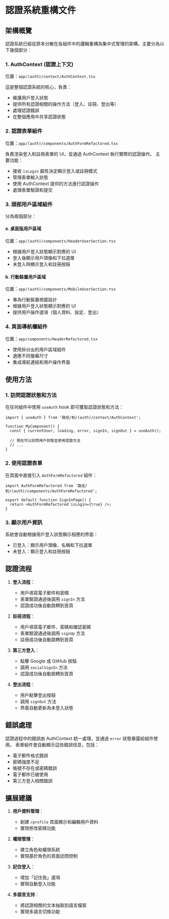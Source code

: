 # 認證系統重構文件

## 架構概覽

認證系統已經從原本分散在各組件中的邏輯重構為集中式管理的架構，主要分為以下幾個部分：

### 1. AuthContext (認證上下文)

位置：`app/(auth)/context/AuthContext.tsx`

這是整個認證系統的核心，負責：
- 維護用戶登入狀態
- 提供所有認證相關的操作方法（登入、註冊、登出等）
- 處理認證錯誤
- 在整個應用中共享認證狀態

### 2. 認證表單組件

位置：`app/(auth)/components/AuthFormRefactored.tsx`

負責渲染登入和註冊表單的 UI，並通過 AuthContext 執行實際的認證操作。
主要功能：
- 接收 `isLogin` 屬性決定顯示登入或註冊模式
- 管理表單輸入狀態
- 使用 AuthContext 提供的方法進行認證操作
- 處理表單驗證和提交

### 3. 頭部用戶區域組件

分為兩個部分：

#### a. 桌面版用戶區域
位置：`app/(auth)/components/HeaderUserSection.tsx`

- 根據用戶登入狀態顯示對應的 UI
- 登入後顯示用戶頭像和下拉選單
- 未登入時顯示登入和註冊按鈕

#### b. 行動裝置用戶區域
位置：`app/(auth)/components/MobileUserSection.tsx`

- 專為行動裝置視圖設計
- 根據用戶登入狀態顯示對應的 UI
- 提供用戶操作選項（個人資料、設定、登出）

### 4. 頁面導航欄組件

位置：`app/components/HeaderRefactored.tsx`

- 使用拆分出的用戶區域組件
- 適應不同螢幕尺寸
- 集成導航連結和用戶操作界面

## 使用方法

### 1. 訪問認證狀態和方法

在任何組件中使用 `useAuth` hook 即可獲取認證狀態和方法：

```tsx
import { useAuth } from '路徑/到/(auth)/context/AuthContext';

function MyComponent() {
  const { currentUser, loading, error, signIn, signOut } = useAuth();
  
  // 現在可以訪問用戶狀態並使用認證方法
  // ...
}
```

### 2. 使用認證表單

在頁面中直接引入 `AuthFormRefactored` 組件：

```tsx
import AuthFormRefactored from '路徑/到/(auth)/components/AuthFormRefactored';

export default function SignInPage() {
  return <AuthFormRefactored isLogin={true} />;
}
```

### 3. 顯示用戶資訊

系統會自動根據用戶登入狀態顯示相應的界面：
- 已登入：顯示用戶頭像、名稱和下拉選單
- 未登入：顯示登入和註冊按鈕

## 認證流程

1. **登入流程**：
   - 用戶填寫電子郵件和密碼
   - 表單驗證通過後調用 `signIn` 方法
   - 認證成功後自動跳轉到首頁
   
2. **註冊流程**：
   - 用戶填寫電子郵件、密碼和確認密碼
   - 表單驗證通過後調用 `signUp` 方法
   - 註冊成功後自動跳轉到首頁

3. **第三方登入**：
   - 點擊 Google 或 GitHub 按鈕
   - 調用 `socialSignIn` 方法
   - 認證成功後自動跳轉到首頁

4. **登出流程**：
   - 用戶點擊登出按鈕
   - 調用 `signOut` 方法
   - 界面自動更新為未登入狀態

## 錯誤處理

認證過程中的錯誤由 AuthContext 統一處理，並通過 `error` 狀態暴露給組件使用。
表單組件會自動顯示這些錯誤信息，包括：

- 電子郵件格式錯誤
- 密碼強度不足
- 帳號不存在或密碼錯誤
- 電子郵件已被使用
- 第三方登入相關錯誤

## 擴展建議

1. **用戶資料管理**：
   - 創建 `/profile` 頁面顯示和編輯用戶資料
   - 實現修改密碼功能
   
2. **權限管理**：
   - 建立角色和權限系統
   - 實現基於角色的頁面訪問控制

3. **記住登入**：
   - 增加「記住我」選項
   - 實現自動登入功能

4. **多語言支持**：
   - 將認證相關的文本抽取到語言檔案
   - 實現多語言切換功能

